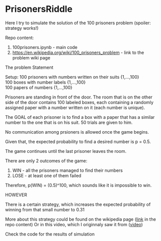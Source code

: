 # PrisonersRiddle
Here I try to simulate the solution of the 100 prisoners problem (spoiler: strategy works!)

Repo content:
1. 100prisoners.ipynb - main code
2. https://en.wikipedia.org/wiki/100_prisoners_problem - link to the problem wiki page

The problem Statement

Setup:
100 prisoners with numbers written on their suits {1,...,100}  
100 boxes with number labels {1,...,100}  
100 papers of numbers {1,...,100}  

Prisoners are standing in front of the door. The room that is on the other side of the door contains 100 labeled boxes, each containing a randomly assigned
paper with a number written on it (each number is unique).  

The GOAL of each prisoner is to find a box with a paper that has a similar number to the one that is on his suit. 50 trials are given to him. 

No communication among prsioners is allowed once the game begins.  

Given that, the expected probability to find a desired number is p = 0.5. 

The game continues until the last prisoner leaves the room. 
 
There are only 2 outcomes of the game:
1. WIN - all the prisoners managed to find their numbers
2. LOSE - at least one of them failed

Therefore, p(WIN) = (0.5)^100, which sounds like it is impossible to win.  

HOWEVER  

There is a certain strategy, which increases the expected probability of winning from that small number to 0.31

More about this strategy could be found on the wikipedia page ([link](https://en.wikipedia.org/wiki/100_prisoners_problem) in the repo content)
Or in this video, which I originnaly saw it from ([video](https://www.youtube.com/watch?v=iSNsgj1OCLA))


Check the code for the results of simulation

